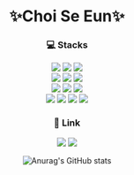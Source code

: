 <div align=center><h1>✨Choi Se Eun✨</h1></div>
<div align=center><h3>💻 Stacks</h3></div>
<div align=center> 
  <img src="https://img.shields.io/badge/python-3776AB?style=for-the-badge&logo=python&logoColor=white">
  <img src="https://img.shields.io/badge/mysql-4479A1?style=for-the-badge&logo=mysql&logoColor=white">
  <img src="https://img.shields.io/badge/R-276DC3?style=for-the-badge&logo=r&logoColor=white">
  <br>
  <img src="https://img.shields.io/badge/Tableau-E97627?style=for-the-badge&logo=tableau&logoColor=white">
  <img src="https://img.shields.io/badge/GMP-4285F4?style=for-the-badge&logo=googleanalytics&logoColor=white">
  <img src="https://img.shields.io/badge/firebase-FFCA28?style=for-the-badge&logo=firebase&logoColor=white">
  <br>
  <img src="https://img.shields.io/badge/Github-181717?style=for-the-badge&logo=github&logoColor=white">
  <img src="https://img.shields.io/badge/Notion-000000?style=for-the-badge&logo=notion&logoColor=white">
  <img src="https://img.shields.io/badge/Slack-4A154B?style=for-the-badge&logo=slack&logoColor=white">
  <br>
  <img src="https://img.shields.io/badge/HTML-E34F26?style=for-the-badge&logo=html&logoColor=white">
  <img src="https://img.shields.io/badge/CSS-1572B6?style=for-the-badge&logo=css&logoColor=white">
  <img src="https://img.shields.io/badge/C-8B9CC6?style=for-the-badge&logo=c&logoColor=white">
  <img src="https://img.shields.io/badge/java-007396?style=for-the-badge&logo=java&logoColor=white">
  
<div align=center><h3>🔗 Link</h3></div>
  <a href="https://ruddy-mule-9a2.notion.site/7465cf87dc48408b8bddc463f25f3f3e" target="_blank"><img src="https://img.shields.io/badge/Portfolio-09A3D5?style=for-the-badge"/></a>
  <a href="https://velog.io/@seeun329" target="_blank"><img src="https://img.shields.io/badge/blog-20C997?style=for-the-badge"/></a>
  
  ![Anurag's GitHub stats](https://github-readme-stats.vercel.app/api?username=ChoiSeEun&show_icons=true&theme=buefy)
</div>


